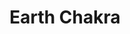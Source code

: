 ---
layout: post
title: 'Earth Chakra'
image: /assets/images/Earth_yantra.jpg
tags:
  - chakra
  - earth
---